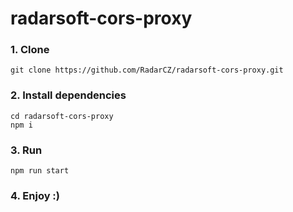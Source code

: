 # radarsoft-cors-proxy

### 1. Clone
`git clone https://github.com/RadarCZ/radarsoft-cors-proxy.git`

### 2. Install dependencies
```
cd radarsoft-cors-proxy
npm i
```
### 3. Run
`npm run start`

### 4. Enjoy :)
